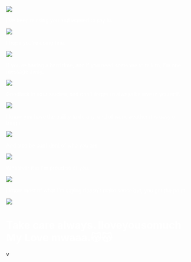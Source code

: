 <DOCTYPE html>
<html>
<head>
   <title> Doms.</title>
   <script type="text/javascript">
   alert("Hi my loveee.")
   alert("I hope you're doing well.")
   alert("Here's a little something I made for you.")
   alert("I hope you'll like it.")
   </script>
   <style>
body{
   background-image:url(https://tenor.com/view/hanna-ball-kitten-soft-fluffy-kitty-cat-paws-gif-2803341425267067710.gif);
   background-size: cover;
   background-attachment: fixed;
}
.content{
    background: https://tenor.com/view/hanna-ball-kitten-soft-fluffy-kitty-cat-paws-gif-2803341425267067710.gif;
    width: 50%;
    padding: 40px;
    margin: 100px auto;
    }
</style>
   <img src="https://c.tenor.com/3RkBSAwE4xgAAAAj/quby-pentol.gif"/>
   <p style="color: white"> I've been missing you and wanted to say hi.</p>
   
   <img src="https://c.tenor.com/ux7RPst0v1MAAAAj/quby-pentol.gif"/>
   <p style="color: white"> I hope you're doing fine.</p>
   
   <img src="https://c.tenor.com/Fm3_oNnjUjYAAAAj/line.gif">
   <p style="color: white""> If you're having a hard time, and if you need someone to talk to, I'm one message away.</p>
   
   <img src="https://c.tenor.com/1UoL-HJFGDAAAAAj/pentol-stiker-pentol.gif">
   <p style="color: white""> Goodluck in your studies, and don't forget to always believe in yourself.</p>
   
   <img src="https://c.tenor.com/1bN1lZmbwWcAAAAj/line.gif">
   <p style="color: white""> I know you have the ability to do any kind of work weather it is easy or tough.</p>
   
   <img src="https://c.tenor.com/mJ7Tkj3KIn0AAAAj/peach-and.gif">
   <p style="color: white""> And also be confident of who you are.</p>
   
   <img src="https://c.tenor.com/CdliypdvLTEAAAAj/quby-pentol.gif">
   <p style ="color: white""> Whatever it is I'm proud so of you.</p>
   
   <img src="https://c.tenor.com/tsniEXs1tFkAAAAj/fbcuteboy.gif">
   <p style ="color: white""> I know most of what I'm saying doesn't make sense but, you get the point.</p>
   
   <img src="https://c.tenor.com/LxggFGxwOjIAAAAj/shy-cat.gif">
   <h1 style="color: white">Take care always. Iloveyousomuch My Love mwaaa.😽😽</h1>
   
   </body>
</html>v
